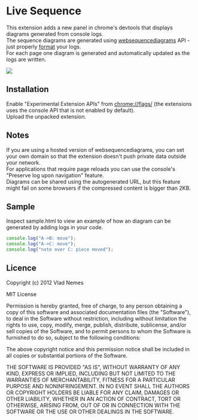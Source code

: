 Live Sequence
=============

This extension adds a new panel in chrome's devtools that displays diagrams generated from console logs.  
The sequence diagrams are generated using [websequencediagrams](http://www.websequencediagrams.com) API - just properly [format](http://www.websequencediagrams.com/examples.html) your logs.  
For each page one diagram is generated and automatically updated as the logs are written.

![](https://s3.amazonaws.com/shareassets/live-sequence/screenshot.png)

## Installation

Enable "Experimental Extension APIs" from [chrome://flags/](chrome://flags/) (the extensions uses the console API that is not enabled by default).  
Upload the unpacked extension.

## Notes
If you are using a hosted version of websequencediagrams, you can set your own domain so that the extension doesn't push private data outside your network.  
For applications that require page reloads you can use the console's "Preserve log upon navigation" feature.  
Diagrams can be shared using the autogenerated URL, but this feature might fail on some browsers if the compressed content is bigger than 2KB.

## Sample
Inspect sample.html to view an example of how an diagram can be generated by adding logs in your code.

```Javascript
console.log("A->B: move");
console.log("A->C: move");
console.log("note over C: piece moved");
```

## Licence

Copyright (c) 2012 Vlad Nemes

MIT License

Permission is hereby granted, free of charge, to any person obtaining
a copy of this software and associated documentation files (the
"Software"), to deal in the Software without restriction, including
without limitation the rights to use, copy, modify, merge, publish,
distribute, sublicense, and/or sell copies of the Software, and to
permit persons to whom the Software is furnished to do so, subject to
the following conditions:

The above copyright notice and this permission notice shall be
included in all copies or substantial portions of the Software.

THE SOFTWARE IS PROVIDED "AS IS", WITHOUT WARRANTY OF ANY KIND,
EXPRESS OR IMPLIED, INCLUDING BUT NOT LIMITED TO THE WARRANTIES OF
MERCHANTABILITY, FITNESS FOR A PARTICULAR PURPOSE AND
NONINFRINGEMENT. IN NO EVENT SHALL THE AUTHORS OR COPYRIGHT HOLDERS BE
LIABLE FOR ANY CLAIM, DAMAGES OR OTHER LIABILITY, WHETHER IN AN ACTION
OF CONTRACT, TORT OR OTHERWISE, ARISING FROM, OUT OF OR IN CONNECTION
WITH THE SOFTWARE OR THE USE OR OTHER DEALINGS IN THE SOFTWARE.
